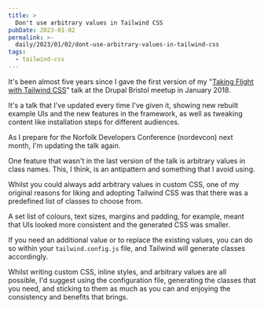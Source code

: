```yaml
---
title: >
  Don't use arbitrary values in Tailwind CSS
pubDate: 2023-01-02
permalink: >-
  daily/2023/01/02/dont-use-arbitrary-values-in-tailwind-css
tags:
  - tailwind-css
---
```


It's been almost five years since I gave the first version of my "[Taking Flight with Tailwind CSS]({{site.url}}/talks/taking-flight-with-tailwind-css)" talk at the Drupal Bristol meetup in January 2018.

It's a talk that I've updated every time I've given it, showing new rebuilt example UIs and the new features in the framework, as well as tweaking content like installation steps for different audiences.

As I prepare for the Norfolk Developers Conference (nordevcon) next month, I'm updating the talk again.

One feature that wasn't in the last version of the talk is arbitrary values in class names. This, I think, is an antipattern and something that I avoid using.

Whilst you could always add arbitrary values in custom CSS, one of my original reasons for liking and adopting Tailwind CSS was that there was a predefined list of classes to choose from.

A set list of colours, text sizes, margins and padding, for example, meant that UIs looked more consistent and the generated CSS was smaller.

If you need an additional value or to replace the existing values, you can do so within your `tailwind.config.js` file, and Tailwind will generate classes accordingly.

Whilst writing custom CSS, inline styles, and arbitrary values are all possible, I'd suggest using the configuration file, generating the classes that you need, and sticking to them as much as you can and enjoying the consistency and benefits that brings.
